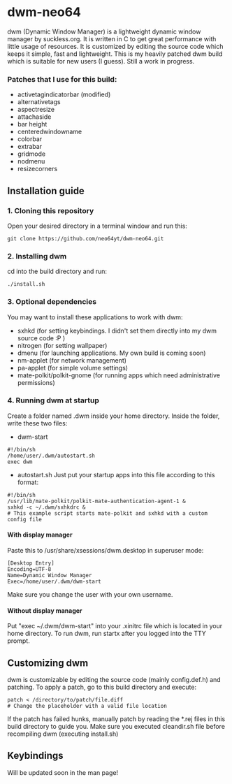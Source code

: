 # dwm-neo64
dwm (Dynamic Window Manager) is a lightweight dynamic window manager by suckless.org. It is written in C to get great performance with little usage of resources. It is customized by editing the source code which keeps it simple, fast and lightweight. This is my heavily patched dwm build which is suitable for new users (I guess). Still a work in progress.

### Patches that I use for this build:
* activetagindicatorbar (modified)
* alternativetags
* aspectresize
* attachaside
* bar height
* centeredwindowname
* colorbar
* extrabar
* gridmode
* nodmenu
* resizecorners

## Installation guide

### 1. Cloning this repository
Open your desired directory in a terminal window and run this:
```
git clone https://github.com/neo64yt/dwm-neo64.git
```

### 2. Installing dwm
cd into the build directory and run:
```
./install.sh
```

### 3. Optional dependencies
You may want to install these applications to work with dwm:
* sxhkd (for setting keybindings. I didn't set them directly into my dwm source code :P )
* nitrogen (for setting wallpaper)
* dmenu (for launching applications. My own build is coming soon)
* nm-applet (for network management)
* pa-applet (for simple volume settings)
* mate-polkit/polkit-gnome (for running apps which need administrative permissions)

### 4. Running dwm at startup
Create a folder named .dwm inside your home directory. Inside the folder, write these two files:
* dwm-start
``` 
#!/bin/sh
/home/user/.dwm/autostart.sh
exec dwm
```
* autostart.sh
Just put your startup apps into this file according to this format:
```
#!/bin/sh
/usr/lib/mate-polkit/polkit-mate-authentication-agent-1 &
sxhkd -c ~/.dwm/sxhkdrc &
# This example script starts mate-polkit and sxhkd with a custom config file
```

#### With display manager
Paste this to /usr/share/xsessions/dwm.desktop in superuser mode:
```
[Desktop Entry]
Encoding=UTF-8
Name=Dynamic Window Manager
Exec=/home/user/.dwm/dwm-start
```
Make sure you change the user with your own username.

#### Without display manager
Put "exec ~/.dwm/dwm-start" into your .xinitrc file which is located in your home directory. To run dwm, run startx after you logged into the TTY prompt.

## Customizing dwm
dwm is customizable by editing the source code (mainly config.def.h) and patching. To apply a patch, go to this build directory and execute:
```
patch < /directory/to/patch/file.diff
# Change the placeholder with a valid file location
```
If the patch has failed hunks, manually patch by reading the *.rej files in this build directory to guide you.
Make sure you executed cleandir.sh file before recompiling dwm (executing install.sh)

## Keybindings
Will be updated soon in the man page!
